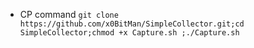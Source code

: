 - CP command
``git clone https://github.com/x0BitMan/SimpleCollector.git;cd SimpleCollector;chmod +x Capture.sh ;./Capture.sh``
